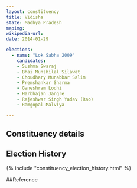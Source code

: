 ```yaml
---
layout: constituency
title: Vidisha
state: Madhya Pradesh
mapimg: 
wikipedia-url: 
date: 2014-01-29

elections: 
  - name: "Lok Sabha 2009"
    candidates: 
    - Sushma Swaraj 
    - Bhai Munshilal Silawat 
    - Choudhary Munabbar Salim 
    - Premshankar Sharma 
    - Ganeshram Lodhi 
    - Harbhajan Jangre 
    - Rajeshwar Singh Yadav (Rao) 
    - Ramgopal Malviya 

---
```

## Constituency details


## Election History
{% include "constituency_election_history.html" %}

##Reference
